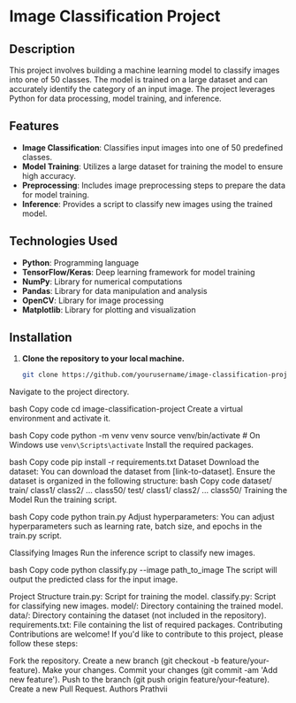 # Image Classification Project

## Description

This project involves building a machine learning model to classify images into one of 50 classes. The model is trained on a large dataset and can accurately identify the category of an input image. The project leverages Python for data processing, model training, and inference.

## Features

- **Image Classification**: Classifies input images into one of 50 predefined classes.
- **Model Training**: Utilizes a large dataset for training the model to ensure high accuracy.
- **Preprocessing**: Includes image preprocessing steps to prepare the data for model training.
- **Inference**: Provides a script to classify new images using the trained model.

## Technologies Used

- **Python**: Programming language
- **TensorFlow/Keras**: Deep learning framework for model training
- **NumPy**: Library for numerical computations
- **Pandas**: Library for data manipulation and analysis
- **OpenCV**: Library for image processing
- **Matplotlib**: Library for plotting and visualization

## Installation

1. **Clone the repository to your local machine.**
   ```bash
   git clone https://github.com/yourusername/image-classification-project.git
Navigate to the project directory.

bash
Copy code
cd image-classification-project
Create a virtual environment and activate it.

bash
Copy code
python -m venv venv
source venv/bin/activate  # On Windows use `venv\Scripts\activate`
Install the required packages.

bash
Copy code
pip install -r requirements.txt
Dataset
Download the dataset: You can download the dataset from [link-to-dataset]. Ensure the dataset is organized in the following structure:
bash
Copy code
dataset/
    train/
        class1/
        class2/
        ...
        class50/
    test/
        class1/
        class2/
        ...
        class50/
Training the Model
Run the training script.

bash
Copy code
python train.py
Adjust hyperparameters: You can adjust hyperparameters such as learning rate, batch size, and epochs in the train.py script.

Classifying Images
Run the inference script to classify new images.

bash
Copy code
python classify.py --image path_to_image
The script will output the predicted class for the input image.

Project Structure
train.py: Script for training the model.
classify.py: Script for classifying new images.
model/: Directory containing the trained model.
data/: Directory containing the dataset (not included in the repository).
requirements.txt: File containing the list of required packages.
Contributing
Contributions are welcome! If you'd like to contribute to this project, please follow these steps:

Fork the repository.
Create a new branch (git checkout -b feature/your-feature).
Make your changes.
Commit your changes (git commit -am 'Add new feature').
Push to the branch (git push origin feature/your-feature).
Create a new Pull Request.
Authors
Prathvii
